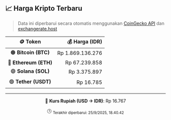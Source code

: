 

<!-- HARGA_KRIPTO -->
## 📈 Harga Kripto Terbaru

> Data ini diperbarui secara otomatis menggunakan [CoinGecko API](https://www.coingecko.com/) dan [exchangerate.host](https://exchangerate.host/)

<div align="center">

| 🪙 Token | 💰 Harga (IDR) |
|:------:|---------------:|
| 🟠 **Bitcoin (BTC)**   | Rp 1.869.136.276 |
| 🔵 **Ethereum (ETH)**  | Rp 67.239.858 |
| 🟣 **Solana (SOL)**    | Rp 3.375.897 |
| 🟢 **Tether (USDT)**   | Rp 16.785 |

---

💱 **Kurs Rupiah (USD → IDR)**: Rp 16.767

🕒 <sub>Terakhir diperbarui: 25/9/2025, 18.40.42</sub>

</div>
<!-- /HARGA_KRIPTO -->